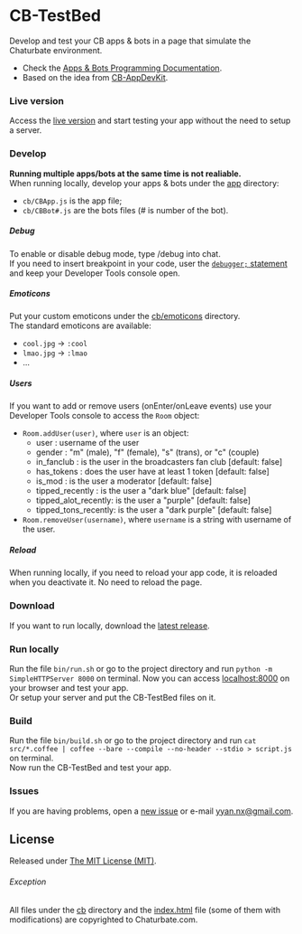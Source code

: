 # CB-TestBed
Develop and test your CB apps & bots in a page that simulate the Chaturbate environment.

- Check the [Apps & Bots Programming Documentation](https://chaturbate.com/apps/docs/index.html).
- Based on the idea from [CB-AppDevKit](https://github.com/brandonxavier/CB-AppDevKit).

### Live version
Access the [live version](https://yyanx.github.io/CB-TestBed/) and start testing your app without the need to setup a server.

### Develop
**Running multiple apps/bots at the same time is not realiable.**  
When running locally, develop your apps & bots under the [app](app) directory:

- `cb/CBApp.js` is the app file;
- `cb/CBBot#.js` are the bots files (# is number of the bot).

##### Debug
To enable or disable debug mode, type /debug into chat.  
If you need to insert breakpoint in your code, user the [`debugger;` statement](http://www.w3schools.com/jsref/jsref_debugger.asp)
and keep your Developer Tools console open. 

##### Emoticons
Put your custom emoticons under the [cb/emoticons](cb/emoticons) directory.  
The standard emoticons are available:

- `cool.jpg` -> `:cool` 
- `lmao.jpg` -> `:lmao` 
- ...

##### Users
If you want to add or remove users (onEnter/onLeave events) use your Developer Tools console to access the `Room` object:

- `Room.addUser(user)`, where `user` is an object:
    - user                : username of the user
    - gender              : "m" (male), "f" (female), "s" (trans), or "c" (couple)
    - in_fanclub          : is the user in the broadcasters fan club [default: false]
    - has_tokens          : does the user have at least 1 token [default: false]
    - is_mod              : is the user a moderator [default: false]
    - tipped_recently     : is the user a "dark blue" [default: false]
    - tipped_alot_recently: is the user a "purple" [default: false]
    - tipped_tons_recently: is the user a "dark purple" [default: false]
- `Room.removeUser(username)`, where `username` is a string with username of the user.

##### Reload
When running locally, if you need to reload your app code, it is reloaded when you deactivate it. No need to reload the page.

### Download
If you want to run locally, download the [latest release](https://github.com/yyanx/CB-TestBed/releases/latest).

### Run locally
Run the file `bin/run.sh` or go to the project directory and run `python -m SimpleHTTPServer 8000` on terminal.
Now you can access [localhost:8000](http://localhost:8000) on your browser and test your app.  
Or setup your server and put the CB-TestBed files on it.

### Build
Run the file `bin/build.sh` or go to the project directory and run `cat src/*.coffee | coffee --bare --compile --no-header --stdio > script.js` on terminal.  
Now run the CB-TestBed and test your app.

### Issues
If you are having problems, open a [new issue](https://github.com/yyanx/CB-TestBed/issues/new) or e-mail [yyan.nx@gmail.com](mailto:yyan.nx@gmail.com).

## License
Released under [The MIT License (MIT)](LICENSE.md).

###### Exception
All files under the [cb](cb) directory and the [index.html](index.html) file (some of them with modifications) are copyrighted to Chaturbate.com.
